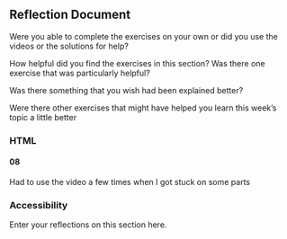 ## Reflection Document

Were you able to complete the exercises on your own or did you use the
videos or the solutions for help?

How helpful did you find the exercises in this section? Was there one
exercise that was particularly helpful?

Was there something that you wish had been explained better?

Were there other exercises that might have helped you learn this week’s
topic a little better

### HTML

#### 08

Had to use the video a few times when I got stuck on some parts

### Accessibility

Enter your reflections on this section here.
